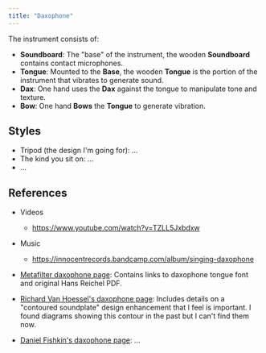 ```yaml
---
title: "Daxophone"
---
```


The instrument consists of:

* **Soundboard**: The "base" of the instrument, the wooden **Soundboard** contains
  contact microphones.
* **Tongue**: Mounted to the **Base**, the wooden **Tongue** is the portion of the
  instrument that vibrates to generate sound.
* **Dax**: One hand uses the **Dax** against the tongue to manipulate tone and texture.
* **Bow**: One hand **Bows** the **Tongue** to generate vibration.


## Styles

* Tripod (the design I'm going for): ...
* The kind you sit on: ...
* ...


## References

* Videos
    * <https://www.youtube.com/watch?v=TZLL5Jxbdxw>

* Music
    * <https://innocentrecords.bandcamp.com/album/singing-daxophone>

* [Metafilter daxophone page](https://www.metafilter.com/196011/The-Everyting-Musical-Instrument):
  Contains links to daxophone tongue font and original Hans Reichel PDF.
* [Richard Van Hoessel's daxophone page](https://richardvanhoesel.com/daxophone/):
  Includes details on a "contoured soundplate" design enhancement that I feel is
  important. I found diagrams showing this contour in the past but I can't find them
  now.
* [Daniel Fishkin's daxophone page](http://dfiction.com/daxophone/): ...
